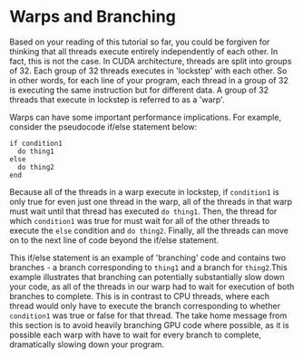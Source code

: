 # Warps and Branching

Based on your reading of this tutorial so far, you could be forgiven for thinking that all threads execute entirely independently of each other. In fact, this is not the case. In CUDA architecture, threads are split into groups of 32. Each group of 32 threads executes in 'lockstep' with each other. So in other words, for each line of your program, each thread in a group of 32 is executing the same instruction but for different data. A group of 32 threads that execute in lockstep is referred to as a 'warp'.

Warps can have some important performance implications. For example, consider the pseudocode if/else statement below:

```
if condition1
  do thing1
else
  do thing2
end
```

Because all of the threads in a warp execute in lockstep, if ```condition1``` is only true for even just one thread in the warp, all of the threads in that warp must wait until that thread has executed ```do thing1```. Then, the thread for which ```condition1``` was true for must wait for all of the other threads to execute the ```else``` condition and ```do thing2```. Finally, all the threads can move on to the next line of code beyond the if/else statement.

This if/else statement is an example of 'branching' code and contains two branches - a branch corresponding to ```thing1``` and a branch for ```thing2```.This example illustrates that branching can potentially substantially slow down your code, as all of the threads in our warp had to wait for execution of both branches to complete. This is in contrast to CPU threads, where each thread would only have to execute the branch corresponding to whether ```condition1``` was true or false for that thread. The take home message from this section is to avoid heavily branching GPU code where possible, as it is possible each warp with have to wait for every branch to complete, dramatically slowing down your program.

